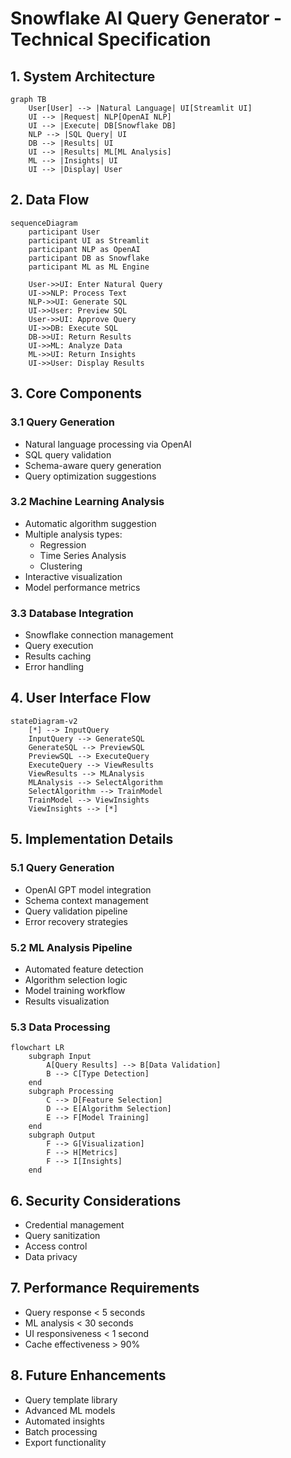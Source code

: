 # Snowflake AI Query Generator - Technical Specification

## 1. System Architecture

```mermaid
graph TB
    User[User] --> |Natural Language| UI[Streamlit UI]
    UI --> |Request| NLP[OpenAI NLP]
    UI --> |Execute| DB[Snowflake DB]
    NLP --> |SQL Query| UI
    DB --> |Results| UI
    UI --> |Results| ML[ML Analysis]
    ML --> |Insights| UI
    UI --> |Display| User
```

## 2. Data Flow

```mermaid
sequenceDiagram
    participant User
    participant UI as Streamlit
    participant NLP as OpenAI
    participant DB as Snowflake
    participant ML as ML Engine
    
    User->>UI: Enter Natural Query
    UI->>NLP: Process Text
    NLP->>UI: Generate SQL
    UI->>User: Preview SQL
    User->>UI: Approve Query
    UI->>DB: Execute SQL
    DB->>UI: Return Results
    UI->>ML: Analyze Data
    ML->>UI: Return Insights
    UI->>User: Display Results
```

## 3. Core Components

### 3.1 Query Generation
- Natural language processing via OpenAI
- SQL query validation
- Schema-aware query generation
- Query optimization suggestions

### 3.2 Machine Learning Analysis
- Automatic algorithm suggestion
- Multiple analysis types:
  - Regression
  - Time Series Analysis
  - Clustering
- Interactive visualization
- Model performance metrics

### 3.3 Database Integration
- Snowflake connection management
- Query execution
- Results caching
- Error handling

## 4. User Interface Flow

```mermaid
stateDiagram-v2
    [*] --> InputQuery
    InputQuery --> GenerateSQL
    GenerateSQL --> PreviewSQL
    PreviewSQL --> ExecuteQuery
    ExecuteQuery --> ViewResults
    ViewResults --> MLAnalysis
    MLAnalysis --> SelectAlgorithm
    SelectAlgorithm --> TrainModel
    TrainModel --> ViewInsights
    ViewInsights --> [*]
```

## 5. Implementation Details

### 5.1 Query Generation
- OpenAI GPT model integration
- Schema context management
- Query validation pipeline
- Error recovery strategies

### 5.2 ML Analysis Pipeline
- Automated feature detection
- Algorithm selection logic
- Model training workflow
- Results visualization

### 5.3 Data Processing
```mermaid
flowchart LR
    subgraph Input
        A[Query Results] --> B[Data Validation]
        B --> C[Type Detection]
    end
    subgraph Processing
        C --> D[Feature Selection]
        D --> E[Algorithm Selection]
        E --> F[Model Training]
    end
    subgraph Output
        F --> G[Visualization]
        F --> H[Metrics]
        F --> I[Insights]
    end
```

## 6. Security Considerations
- Credential management
- Query sanitization
- Access control
- Data privacy

## 7. Performance Requirements
- Query response < 5 seconds
- ML analysis < 30 seconds
- UI responsiveness < 1 second
- Cache effectiveness > 90%

## 8. Future Enhancements
- Query template library
- Advanced ML models
- Automated insights
- Batch processing
- Export functionality

